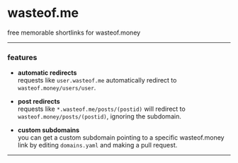# wasteof.me

free memorable shortlinks for wasteof.money

---

### features

- **automatic redirects**  
  requests like `user.wasteof.me` automatically redirect to `wasteof.money/users/user`.

- **post redirects**  
  requests like `*.wasteof.me/posts/(postid)` will redirect to `wasteof.money/posts/(postid)`, ignoring the subdomain.

- **custom subdomains**  
  you can get a custom subdomain pointing to a specific wasteof.money link by editing `domains.yaml` and making a pull request.

---
